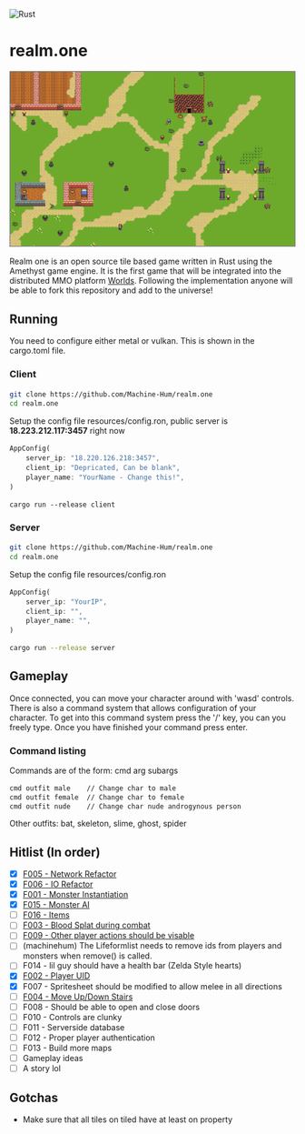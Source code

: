 ![Rust](https://github.com/Machine-Hum/realm.one/workflows/Rust/badge.svg)

# realm.one
![alt text](resources/img/screen3.png)

Realm one is an open source tile based game written in Rust using the Amethyst
game engine. It is the first game that will be integrated into the distributed
MMO platform [Worlds](https://github.com/o7-machinehum/Worlds). Following the
implementation anyone will be able to fork this repository and add to the
universe!

## Running
You need to configure either metal or vulkan. This is shown in the cargo.toml file.

### Client

```bash
git clone https://github.com/Machine-Hum/realm.one
cd realm.one
```

Setup the config file resources/config.ron, public server is **18.223.212.117:3457** right now 
```rust 
AppConfig(
    server_ip: "18.220.126.218:3457",
    client_ip: "Depricated, Can be blank",
    player_name: "YourName - Change this!",
)
```

```console
cargo run --release client 
```

### Server 

```bash
git clone https://github.com/Machine-Hum/realm.one
cd realm.one
```

Setup the config file resources/config.ron 
```rust
AppConfig(
    server_ip: "YourIP",
    client_ip: "",
    player_name: "",
)
```

```bash
cargo run --release server
```

## Gameplay
Once connected, you can move your character around with 'wasd' controls. There
is also a command system that allows configuration of your character. To get
into this command system press the '/' key, you can you freely type. Once you
have finished your command press enter.

### Command listing
Commands are of the form: cmd arg subargs

```
cmd outfit male    // Change char to male
cmd outfit female  // Change char to female
cmd outfit nude    // Change char nude androgynous person 
```

Other outfits: bat, skeleton, slime, ghost, spider


## Hitlist (In order)
* [x] [F005 - Network Refactor](features/F005/)
* [x] [F006 - IO Refactor](features/F006/)
* [x] [F001 - Monster Instantiation](features/F001/)
* [x] [F015 - Monster AI](features/F015/)
* [ ] [F016 - Items](features/F016/)
* [ ] [F003 - Blood Splat during combat](features/F003/)
* [ ] [F009 - Other player actions should be visable](features/F009) 
* [ ] (machinehum) The Lifeformlist needs to remove ids from players and monsters when remove() is called.
* [ ] F014 - lil guy should have a health bar (Zelda Style hearts)
* [x] [F002 - Player UID](features/F002/)
* [x] F007 - Spritesheet should be modified to allow melee in all directions
* [ ] [F004 - Move Up/Down Stairs](features/F004/)
* [ ] F008 - Should be able to open and close doors
* [ ] F010 - Controls are clunky
* [ ] F011 - Serverside database
* [ ] F012 - Proper player authentication
* [ ] F013 - Build more maps
* [ ] Gameplay ideas
* [ ] A story lol

## Gotchas
- Make sure that all tiles on tiled have at least on property
